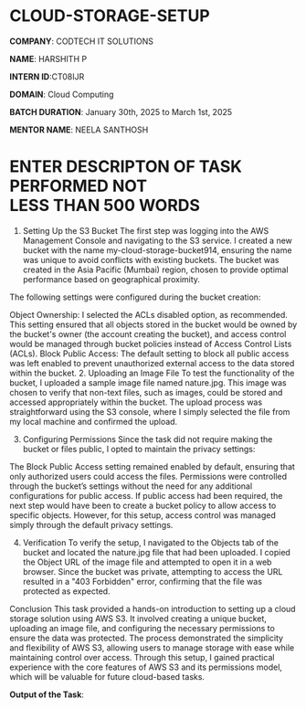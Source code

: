 # CLOUD-STORAGE-SETUP

**COMPANY**: CODTECH IT SOLUTIONS

**NAME**: HARSHITH P

**INTERN ID**:CT08IJR

**DOMAIN**: Cloud Computing

**BATCH DURATION**: January 30th, 2025 to March 1st, 2025

**MENTOR NAME**: NEELA SANTHOSH

# ENTER DESCRIPTON OF TASK PERFORMED NOT LESS THAN 500 WORDS

1. Setting Up the S3 Bucket
The first step was logging into the AWS Management Console and navigating to the S3 service. I created a new bucket with the name my-cloud-storage-bucket914, ensuring the name was unique to avoid conflicts with existing buckets. The bucket was created in the Asia Pacific (Mumbai) region, chosen to provide optimal performance based on geographical proximity.

The following settings were configured during the bucket creation:

Object Ownership: I selected the ACLs disabled option, as recommended. This setting ensured that all objects stored in the bucket would be owned by the bucket's owner (the account creating the bucket), and access control would be managed through bucket policies instead of Access Control Lists (ACLs).
Block Public Access: The default setting to block all public access was left enabled to prevent unauthorized external access to the data stored within the bucket.
2. Uploading an Image File
To test the functionality of the bucket, I uploaded a sample image file named nature.jpg. This image was chosen to verify that non-text files, such as images, could be stored and accessed appropriately within the bucket. The upload process was straightforward using the S3 console, where I simply selected the file from my local machine and confirmed the upload.

3. Configuring Permissions
Since the task did not require making the bucket or files public, I opted to maintain the privacy settings:

The Block Public Access setting remained enabled by default, ensuring that only authorized users could access the files.
Permissions were controlled through the bucket’s settings without the need for any additional configurations for public access.
If public access had been required, the next step would have been to create a bucket policy to allow access to specific objects. However, for this setup, access control was managed simply through the default privacy settings.

4. Verification
To verify the setup, I navigated to the Objects tab of the bucket and located the nature.jpg file that had been uploaded. I copied the Object URL of the image file and attempted to open it in a web browser. Since the bucket was private, attempting to access the URL resulted in a "403 Forbidden" error, confirming that the file was protected as expected.

Conclusion
This task provided a hands-on introduction to setting up a cloud storage solution using AWS S3. It involved creating a unique bucket, uploading an image file, and configuring the necessary permissions to ensure the data was protected. The process demonstrated the simplicity and flexibility of AWS S3, allowing users to manage storage with ease while maintaining control over access. Through this setup, I gained practical experience with the core features of AWS S3 and its permissions model, which will be valuable for future cloud-based tasks.

**Output of the Task**:
